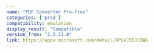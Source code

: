 ```yaml
---
name: "PDF Converter Pro-Free"
categories: ['prod']
compatibility: emulation
display_result: "Compatible"
version_from: "2.3.21.0"
link: https://apps.microsoft.com/detail/9PC4J55JJ2WG
---
```

